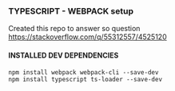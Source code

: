 ### TYPESCRIPT - WEBPACK setup 

Created this repo to answer so question https://stackoverflow.com/q/55312557/4525120

#### INSTALLED DEV DEPENDENCIES
```
npm install webpack webpack-cli --save-dev
npm install typescript ts-loader --save-dev
```
